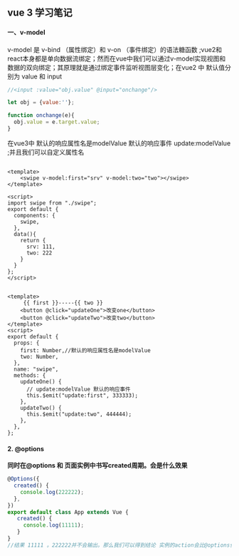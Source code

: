 ## vue 3 学习笔记

#### 一、v-model

v-model 是 v-bind （属性绑定）和 v-on （事件绑定）的语法糖函数 ;vue2和react本身都是单向数据流绑定；然而在vue中我们可以通过v-model实现视图和数据的双向绑定；其原理就是通过绑定事件监听视图层变化；在vue2 中 默认值分别为 value 和 input

```javascript
//<input :value="obj.value" @input="onchange"/>

let obj = {value:''};

function onchange(e){
  obj.value = e.target.value;
}

```

在vue3中 默认的响应属性名是modelValue  默认的响应事件 update:modelValue ;并且我们可以自定义属性名

```vue

<template>
    <swipe v-model:first="srv" v-model:two="two"></swipe>
</template>

<script>
import swipe from "./swipe";
export default {
  components: {
    swipe,
  },
  data(){
    return {
      srv: 111,
      two: 222
    }
  }
};
</script>

```
```vue

<template>
     {{ first }}-----{{ two }}
    <button @click="updateOne">改变one</button>
    <button @click="updateTwo">改变two</button>
</template>
<script>
export default {
  props: {
    first: Number,//默认的响应属性名是modelValue
    two: Number,
  },
  name: "swipe",
  methods: {
    updateOne() {
      // update:modelValue 默认的响应事件
      this.$emit("update:first", 333333);
    },
    updateTwo() {
      this.$emit("update:two", 444444);
    },
  },
};

```

#### 2. @options

**同时在@options 和 页面实例中书写created周期。会是什么效果**

```ts
@Options({
  created() {
    console.log(222222);
  },
})
export default class App extends Vue {
   created() {
     console.log(11111);
   }
}
//结果 11111 。222222并不会输出。那么我们可以得到结论 实例的action会比@options优先级更高

````

